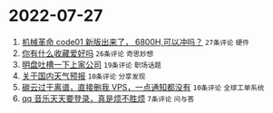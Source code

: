 # 2022-07-27

1. [机械革命 code01 新版出来了， 6800H,可以冲吗？](https://www.v2ex.com/t/868936) `27条评论` `硬件`
1. [你有什么收藏爱好吗](https://www.v2ex.com/t/868942) `26条评论` `奇思妙想`
1. [明盘吐槽一下上家公司](https://www.v2ex.com/t/868943) `19条评论` `职场话题`
1. [关于国内天气预报](https://www.v2ex.com/t/868944) `10条评论` `分享发现`
1. [碳云过于离谱，直接删我 VPS，一点通知都没有](https://www.v2ex.com/t/868931) `10条评论` `全球工单系统`
1. [qq 音乐天天要登录，真是烦不胜烦](https://www.v2ex.com/t/868940) `7条评论` `问与答`
